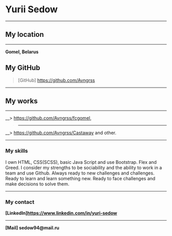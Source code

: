 # Yurii Sedow

---

## My location

---

__Gomel, Belarus__

## My GitHub

> [GitHub] https://github.com/Avngrss

---

## My works

---

__> https://github.com/Avngrss/fcgomel,
> ***
__> https://github.com/Avngrss/Castaway and other.

---

### My skills

I own HTML, CSS(SCSS), basic Java Script and use Bootstrap. Flex and Greed. I consider my strengths to be sociability and the ability to work in a team and use Github. Always ready to new challenges and challenges. Ready to learn and learn something new. Ready to face challenges and make decisions to solve them.

---

### My contact

__[LinkedIn]https://www.linkedin.com/in/yuri-sedow__

---

__[Mail] sedow94@mail.ru__
